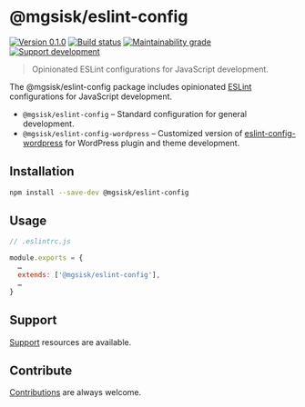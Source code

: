# @mgsisk/eslint-config

[![Version 0.1.0][img-version]][url-version]
[![Build status][img-build]][url-build]
[![Maintainability grade][img-maintainability]][url-maintainability]
[![Support development][img-support]][url-support]

> Opinionated ESLint configurations for JavaScript development.

The @mgsisk/eslint-config package includes opinionated [ESLint] configurations
for JavaScript development.

- `@mgsisk/eslint-config` – Standard configuration for general development.
- `@mgsisk/eslint-config-wordpress` – Customized version of
  [eslint-config-wordpress] for WordPress plugin and theme development.

[ESLint]: https://eslint.org
[eslint-config-wordpress]: https://github.com/WordPress-Coding-Standards/eslint-config-wordpress

## Installation

```sh
npm install --save-dev @mgsisk/eslint-config
```

## Usage

```js
// .eslintrc.js

module.exports = {
  …
  extends: ['@mgsisk/eslint-config'],
  …
}
```

## Support

[Support] resources are available.

[support]: https://github.com/mgsisk/eslint-config/blob/master/support.md

## Contribute

[Contributions] are always welcome.

[Contributions]: https://github.com/mgsisk/eslint-config/blob/master/contributing.md

[img-version]: https://img.shields.io/npm/v/@mgsisk/eslint-config.svg?logo=npm
[img-build]: https://img.shields.io/travis/mgsisk/eslint-config.svg?logo=travis
[img-maintainability]: https://api.codeclimate.com/v1/badges/fc87f09ce8d5e0c3cf8d/maintainability
[img-support]: https://img.shields.io/badge/donate-coffee-darkorange.svg?logo=gratipay&logoColor=fff

[url-version]: https://npmjs.com/package/@mgsisk/eslint-config
[url-build]: https://travis-ci.org/mgsisk/eslint-config
[url-maintainability]: https://codeclimate.com/github/mgsisk/eslint-config/maintainability
[url-support]: https://buymeacoffee.com/mgsisk
